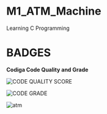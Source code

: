 <h1>M1_ATM_Machine
  </h1>
  Learning C Programming
  
  
  
  
  <h1>BADGES</h1>
  <b>Codiga Code Quality and Grade</b>
  
  
  ![CODE QUALITY SCORE](https://api.codiga.io/project/31156/score/svg)
  
  ![CODE GRADE](https://api.codiga.io/project/31156/status/svg)
  
  
  ![atm](https://user-images.githubusercontent.com/99462683/156319029-fc839c80-55d5-4059-bc2b-4acdae2dc00b.jpg)

  

